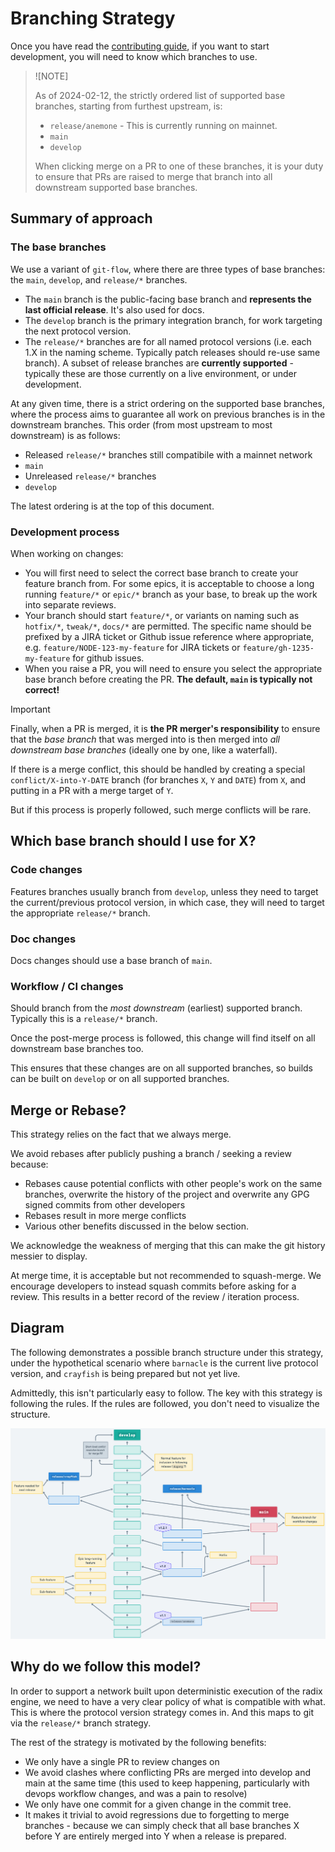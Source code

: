 # Branching Strategy

Once you have read the [contributing guide](../CONTRIBUTING.md), if you want to start development, you will need to know which branches to use.

> ![NOTE]
>
> As of 2024-02-12, the strictly ordered list of supported base branches, starting from furthest upstream, is:
> 
> * `release/anemone` - This is currently running on mainnet.
> * `main`
> * `develop`
> 
> When clicking merge on a PR to one of these branches, it is your duty to ensure that PRs are raised to merge that branch into all downstream supported base branches.

## Summary of approach

### The base branches

We use a variant of `git-flow`, where there are three types of base branches: the `main`, `develop`, and `release/*` branches.

* The `main` branch is the public-facing base branch and **represents the last official release**. It's also used for docs.
* The `develop` branch is the primary integration branch, for work targeting the next protocol version.
* The `release/*` branches are for all named protocol versions (i.e. each 1.X in the naming scheme. Typically patch releases should re-use same branch). A subset of release branches are **currently supported** - typically these are those currently on a live environment, or under development.

At any given time, there is a strict ordering on the supported base branches, where the process aims to guarantee all work on previous branches is in the downstream branches. This order (from most upstream to most downstream) is as follows:

* Released `release/*` branches still compatibile with a mainnet network
* `main`
* Unreleased `release/*` branches
* `develop`

The latest ordering is at the top of this document.

### Development process

When working on changes:
* You will first need to select the correct base branch to create your feature branch from. For some epics, it is acceptable to choose a long running `feature/*` or `epic/*` branch as your base, to break up the work into separate reviews.
* Your branch should start `feature/*`, or variants on naming such as `hotfix/*`, `tweak/*`, `docs/*` are permitted. The specific name should be prefixed by a JIRA ticket or Github issue reference where appropriate, e.g. `feature/NODE-123-my-feature` for JIRA tickets or `feature/gh-1235-my-feature` for github issues.
* When you raise a PR, you will need to ensure you select the appropriate base branch before creating the PR. **The default, `main` is typically not correct!**

> [!IMPORTANT]
> 
> Finally, when a PR is merged, it is **the PR merger's responsibility** to ensure that the _base branch_ that was merged into is then merged into _all downstream base branches_ (ideally one by one, like a waterfall).
>
> If there is a merge conflict, this should be handled by creating a special `conflict/X-into-Y-DATE` branch (for branches `X`, `Y` and `DATE`) from `X`, and putting in a PR with a merge target of `Y`.
>
> But if this process is properly followed, such merge conflicts will be rare. 

## Which base branch should I use for X?

### Code changes

Features branches usually branch from `develop`, unless they need to target the current/previous protocol version, in which case, they will need to target the appropriate `release/*` branch.

### Doc changes

Docs changes should use a base branch of `main`.

### Workflow / CI changes

Should branch from the _most downstream_ (earliest) supported branch. Typically this is a `release/*` branch.

Once the post-merge process is followed, this change will find itself on all downstream base branches too.

This ensures that these changes are on all supported branches, so builds can be built on `develop` or on all supported branches.

## Merge or Rebase?

This strategy relies on the fact that we always merge.

We avoid rebases after publicly pushing a branch / seeking a review because:

* Rebases cause potential conflicts with other people's work on the same branches, overwrite the history of the project and overwrite any GPG signed commits from other developers
* Rebases result in more merge conflicts
* Various other benefits discussed in the below section.

We acknowledge the weakness of merging that this can make the git history messier to display.

At merge time, it is acceptable but not recommended to squash-merge. We encourage developers to instead squash commits before asking for a review. This results in a better record of the review / iteration process.

## Diagram

The following demonstrates a possible branch structure under this strategy, under the hypothetical scenario where `barnacle` is the current live protocol version, and `crayfish` is being prepared but not yet live.

Admittedly, this isn't particularly easy to follow. The key with this strategy is following the rules. If the rules are followed, you don't need to visualize the structure.

![Diagram summarising the branching strategy](./branching-diagram.png)

## Why do we follow this model?

In order to support a network built upon deterministic execution of the radix engine, we need to have a very clear policy of what is compatible with what. This is where the protocol version strategy comes in. And this maps to git via the `release/*` branch strategy.

The rest of the strategy is motivated by the following benefits:
* We only have a single PR to review changes on
* We avoid clashes where conflicting PRs are merged into develop and main at the same time (this used to keep happening, particularly with devops workflow changes, and was a pain to resolve)
* We only have one commit for a given change in the commit tree.
* It makes it trivial to avoid regressions due to forgetting to merge branches - because we can simply check that all base branches X before Y are entirely merged into Y when a release is prepared.

